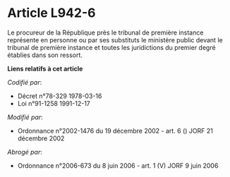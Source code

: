 # Article L942-6

Le procureur de la République près le tribunal de première instance représente en personne ou par ses substituts le ministère
public devant le tribunal de première instance et toutes les juridictions du premier degré établies dans son ressort.

**Liens relatifs à cet article**

_Codifié par_:

  - Décret n°78-329 1978-03-16
  - Loi n°91-1258 1991-12-17

_Modifié par_:

  - Ordonnance n°2002-1476 du 19 décembre 2002 - art. 6 () JORF 21 décembre 2002

_Abrogé par_:

  - Ordonnance n°2006-673 du 8 juin 2006 - art. 1 (V) JORF 9 juin 2006
